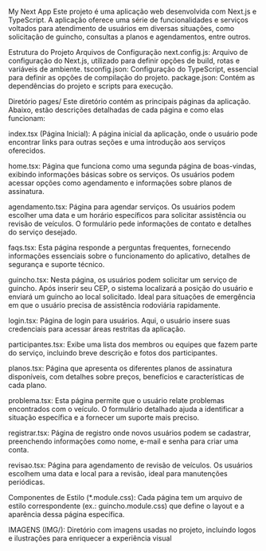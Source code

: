 My Next App
Este projeto é uma aplicação web desenvolvida com Next.js e TypeScript. A aplicação oferece uma série de funcionalidades e 
serviços voltados para atendimento de usuários em diversas situações, como solicitação de guincho, consultas a planos e agendamentos, entre outros.

Estrutura do Projeto
Arquivos de Configuração
next.config.js: Arquivo de configuração do Next.js, utilizado para definir opções de build, rotas e variáveis de ambiente.
tsconfig.json: Configuração do TypeScript, essencial para definir as opções de compilação do projeto.
package.json: Contém as dependências do projeto e scripts para execução.


Diretório pages/
Este diretório contém as principais páginas da aplicação. Abaixo, estão descrições detalhadas de cada página e como elas funcionam:

index.tsx (Página Inicial): A página inicial da aplicação, onde o usuário pode encontrar links para outras seções e uma introdução aos serviços oferecidos.

home.tsx: Página que funciona como uma segunda página de boas-vindas, exibindo informações básicas sobre os serviços. Os usuários podem acessar opções como agendamento e 
informações sobre planos de assinatura.

agendamento.tsx: Página para agendar serviços. Os usuários podem escolher uma data e um horário específicos para solicitar assistência ou revisão de veículos. 
O formulário pede informações de contato e detalhes do serviço desejado.

faqs.tsx: Esta página responde a perguntas frequentes, fornecendo informações essenciais sobre o funcionamento do aplicativo, detalhes de segurança e suporte técnico.

guincho.tsx: Nesta página, os usuários podem solicitar um serviço de guincho. Após inserir seu CEP, o sistema localizará a posição do usuário 
e enviará um guincho ao local solicitado. Ideal para situações de emergência em que o usuário precisa de assistência rodoviária rapidamente.

login.tsx: Página de login para usuários. Aqui, o usuário insere suas credenciais para acessar áreas restritas da aplicação.

participantes.tsx: Exibe uma lista dos membros ou equipes que fazem parte do serviço, incluindo breve descrição e fotos dos participantes.

planos.tsx: Página que apresenta os diferentes planos de assinatura disponíveis, com detalhes sobre preços, benefícios e características de cada plano.

problema.tsx: Esta página permite que o usuário relate problemas encontrados com o veículo. O formulário detalhado ajuda a identificar a situação específica
 e a fornecer um suporte mais preciso.

registrar.tsx: Página de registro onde novos usuários podem se cadastrar, preenchendo informações como nome, e-mail e senha para criar uma conta.

revisao.tsx: Página para agendamento de revisão de veículos. Os usuários escolhem uma data e local para a revisão, ideal para manutenções periódicas.

Componentes de Estilo (*.module.css): Cada página tem um arquivo de estilo correspondente (ex.: guincho.module.css) que define o layout e a aparência dessa página específica.

IMAGENS (IMG/): Diretório com imagens usadas no projeto, incluindo logos e ilustrações para enriquecer a experiência visual